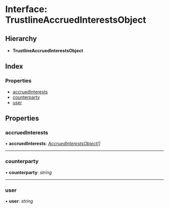 # Interface: TrustlineAccruedInterestsObject

## Hierarchy

- **TrustlineAccruedInterestsObject**

## Index

### Properties

- [accruedInterests](_typings_.trustlineaccruedinterestsobject.md#accruedinterests)
- [counterparty](_typings_.trustlineaccruedinterestsobject.md#counterparty)
- [user](_typings_.trustlineaccruedinterestsobject.md#user)

## Properties

### accruedInterests

• **accruedInterests**: _[AccruedInterestsObject](_typings_.accruedinterestsobject.md)[]_

---

### counterparty

• **counterparty**: _string_

---

### user

• **user**: _string_
